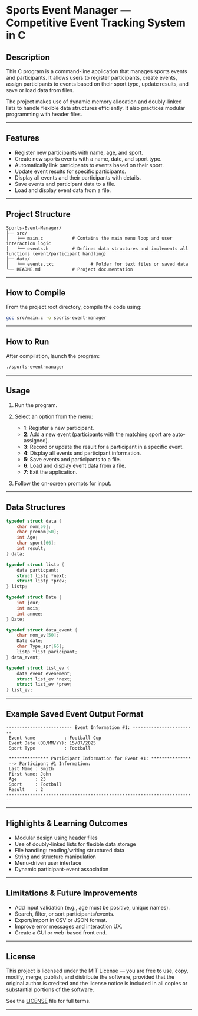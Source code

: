 
# Sports Event Manager — Competitive Event Tracking System in C

## Description

This C program is a command-line application that manages sports events and participants. It allows users to register participants, create events, assign participants to events based on their sport type, update results, and save or load data from files.

The project makes use of dynamic memory allocation and doubly-linked lists to handle flexible data structures efficiently. It also practices modular programming with header files.

---

## Features

* Register new participants with name, age, and sport.
* Create new sports events with a name, date, and sport type.
* Automatically link participants to events based on their sport.
* Update event results for specific participants.
* Display all events and their participants with details.
* Save events and participant data to a file.
* Load and display event data from a file.

---

## Project Structure
```
Sports-Event-Manager/
├── src/
│   ├── main.c           # Contains the main menu loop and user interaction logic
│   └── events.h         # Defines data structures and implements all functions (event/participant handling)
├── data/
│   └── events.txt              # Folder for text files or saved data 
└── README.md            # Project documentation
```

---


 ## How to Compile

From the project root directory, compile the code using:

```bash
gcc src/main.c -o sports-event-manager
```
---

## How to Run

After compilation, launch the program:

```bash
./sports-event-manager
```
---

## Usage

1. Run the program.

2. Select an option from the menu:

   * **1**: Register a new participant.
   * **2**: Add a new event (participants with the matching sport are auto-assigned).
   * **3**: Record or update the result for a participant in a specific event.
   * **4**: Display all events and participant information.
   * **5**: Save events and participants to a file.
   * **6**: Load and display event data from a file.
   * **7**: Exit the application.

3. Follow the on-screen prompts for input.

---

## Data Structures

```c
typedef struct data {
    char nom[50];
    char prenom[50];
    int Age;
    char sport[66];
    int result;
} data;

typedef struct listp {
    data particpant;
    struct listp *next;
    struct listp *prev;
} listp;

typedef struct Date {
    int jour;
    int mois;
    int annee;
} Date;

typedef struct data_event {
    char nom_ev[50];
    Date date;
    char Type_spr[66];
    listp *list_paricipant;
} data_event;

typedef struct list_ev {
    data_event evenement;
    struct list_ev *next;
    struct list_ev *prev;
} list_ev;
```

---

## Example Saved Event Output Format

```
------------------------- Event Information #1: ------------------------
 Event Name           : Football Cup
 Event Date (DD/MM/YY): 15/07/2025
 Sport Type           : Football

 *************** Participant Information for Event #1: ***************
 --> Participant #1 Information:
 Last Name : Smith
 First Name: John
 Age       : 23
 Sport     : Football
 Result    : 2
------------------------------------------------------------------------

```

---

## Highlights & Learning Outcomes

* Modular design using header files
* Use of doubly-linked lists for flexible data storage
* File handling: reading/writing structured data
* String and structure manipulation
* Menu-driven user interface
* Dynamic participant-event association

---

## Limitations & Future Improvements

* Add input validation (e.g., age must be positive, unique names).
* Search, filter, or sort participants/events.
* Export/import in CSV or JSON format.
* Improve error messages and interaction UX.
* Create a GUI or web-based front end.

---

## License


This project is licensed under the MIT License — you are free to use, copy, modify, merge, publish, and distribute the software, provided that the original author is credited and the license notice is included in all copies or substantial portions of the software.

See the [LICENSE](LICENSE) file for full terms.

---

